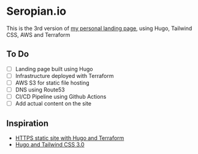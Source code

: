 # Seropian.io
This is the 3rd version of [my personal landing page](https://seropian.io), using Hugo, Tailwind CSS, AWS and Terraform

## To Do
- [ ] Landing page built using Hugo
- [ ] Infrastructure deployed with Terraform
- [ ] AWS S3 for static file hosting
- [ ] DNS using Route53
- [ ] CI/CD Pipeline using Github Actions
- [ ] Add actual content on the site

## Inspiration
- [HTTPS static site with Hugo and Terraform
](https://nicholasarmstrong.com/2020/05/https-static-site-hugo-terraform/)
- [Hugo and Tailwind CSS 3.0](https://www.hugotutorial.com/posts/2022-01-03-hugo-and-tailwindcss-3.0/)